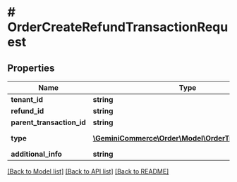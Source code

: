 # # OrderCreateRefundTransactionRequest


## Properties 


Name | Type | Description | Notes
------------ | ------------- | ------------- | -------------
**tenant_id**| **string** |   |
**refund_id**| **string** |   |
**parent_transaction_id**| **string** |   | [optional]
**type**| [**\GeminiCommerce\Order\Model\OrderTransactionType**](OrderTransactionType.md) |  for more information please, see Model/OrderTransactionType.php  | [optional]
**additional_info**| **string** |   | [optional]


[[Back to Model list]](../../README.md#models) [[Back to API list]](../../README.md#endpoints) [[Back to README]](../../README.md)

